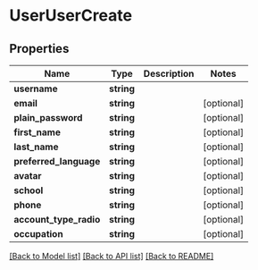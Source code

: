 # UserUserCreate

## Properties
Name | Type | Description | Notes
------------ | ------------- | ------------- | -------------
**username** | **string** |  | 
**email** | **string** |  | [optional] 
**plain_password** | **string** |  | [optional] 
**first_name** | **string** |  | [optional] 
**last_name** | **string** |  | [optional] 
**preferred_language** | **string** |  | [optional] 
**avatar** | **string** |  | [optional] 
**school** | **string** |  | [optional] 
**phone** | **string** |  | [optional] 
**account_type_radio** | **string** |  | [optional] 
**occupation** | **string** |  | [optional] 

[[Back to Model list]](../../README.md#documentation-for-models) [[Back to API list]](../../README.md#documentation-for-api-endpoints) [[Back to README]](../../README.md)

